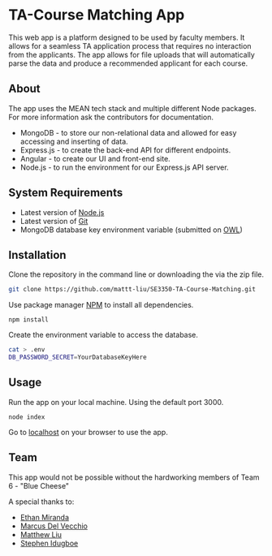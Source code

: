 # TA-Course Matching App
This web app is a platform designed to be used by faculty members. It allows for a seamless TA application process that requires no interaction from the applicants. The app allows for file uploads that will automatically parse the data and produce a recommended applicant for each course.

## About
The app uses the MEAN tech stack and multiple different Node packages. For more information ask the contributors for documentation.
 - MongoDB - to store our non-relational data and allowed for easy accessing and inserting of data.
 - Express.js - to create the back-end API for different endpoints.
 - Angular - to create our UI and front-end site.
 - Node.js - to run the environment for our Express.js API server.

## System Requirements

- Latest version of [Node.js](https://nodejs.org/en/)
- Latest version of [Git](https://git-scm.com/downloads)
- MongoDB database key environment variable (submitted on [OWL](https://owl.uwo.ca/portal/site/b66e33a5-bacd-4463-9d40-0b37819318df/tool/ad219718-a71f-4c97-9638-102595ad86f9?panel=Main))

## Installation
Clone the repository in the command line or downloading the via the zip file.
```bash
git clone https://github.com/mattt-liu/SE3350-TA-Course-Matching.git
```

Use package manager [NPM](https://www.npmjs.com/get-npm) to install all dependencies.
```node
npm install
```

Create the environment variable to access the database.
```bash
cat > .env
DB_PASSWORD_SECRET=YourDatabaseKeyHere
```

## Usage
Run the app on your local machine. Using the default port 3000.
```node
node index
```

Go to [localhost](http://localhost:3000) on your browser to use the app.

## Team
This app would not be possible without the hardworking members of Team 6 - "Blue Cheese"

A special thanks to:
- [Ethan Miranda](https://github.com/emiranda2)
- [Marcus Del Vecchio](https://github.com/MarcusDelvecchio)
- [Matthew Liu](https://github.com/mattt-liu)
- [Stephen Idugboe](https://github.com/sidugboe)
